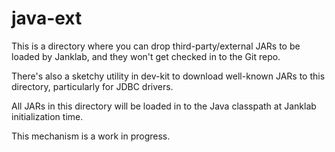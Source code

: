 # java-ext

This is a directory where you can drop third-party/external JARs to be loaded by
Janklab, and they won't get checked in to the Git repo.

There's also a sketchy utility in dev-kit to download well-known JARs to this
directory, particularly for JDBC drivers.

All JARs in this directory will be loaded in to the Java classpath at Janklab
initialization time.

This mechanism is a work in progress.

